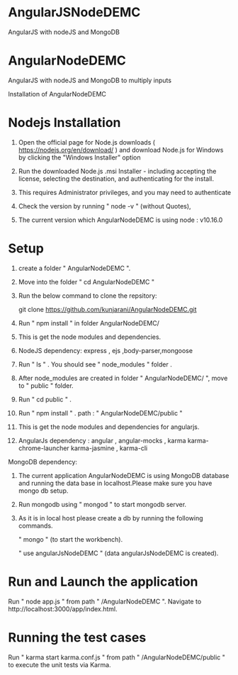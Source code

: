 # AngularJSNodeDEMC
AngularJS with nodeJS and MongoDB

# AngularNodeDEMC
AngularJS with nodeJS and MongoDB to multiply inputs

Installation of AngularNodeDEMC

# Nodejs Installation

1. Open the official page for Node.js downloads ( https://nodejs.org/en/download/ ) and download           Node.js for Windows by clicking the "Windows Installer" option
2. Run the downloaded Node.js .msi Installer - including accepting the license, selecting the              destination, and authenticating for the install.
3. This requires Administrator privileges, and you may need to authenticate

4. Check the version by running " node -v " (without Quotes),

5. The current version which AngularNodeDEMC is using node : v10.16.0



# Setup

1. create a folder " AngularNodeDEMC ".
2. Move into the folder " cd AngularNodeDEMC "

3. Run the below command to clone the repsitory:

     git clone https://github.com/kunjarani/AngularNodeDEMC.git

4. Run " npm install " in folder AngularNodeDEMC/
5. This is get the node modules and dependencies.
6. NodeJS dependency: express , ejs ,body-parser,mongoose 
7. Run " ls " . You should see " node_modules "  folder .
8. After node_modules are created in folder " AngularNodeDEMC/ ", move to " public " folder.
9. Run " cd public " .
10. Run " npm install " . path : " AngularNodeDEMC/public "
11. This is get the node modules and dependencies for angularjs.
12. AngularJs dependency : angular , angular-mocks , karma karma-chrome-launcher karma-jasmine ,            karma-cli

MongoDB dependency:

1. The current application AngularNodeDEMC is using MongoDB database and running the data base in          localhost.Please make sure you have mongo db setup.
2. Run mongodb using " mongod " to start mongodb server.

3. As it is in local host please create a db by running the following commands.

   " mongo " (to start the workbench).

   " use angularJsNodeDEMC " (data angularJsNodeDEMC is created).


# Run and Launch the application

Run " node app.js " from path " /AngularNodeDEMC ". Navigate to http://localhost:3000/app/index.html. 


# Running the test cases

Run " karma start karma.conf.js "  from path " /AngularNodeDEMC/public " to execute the unit tests via Karma.






